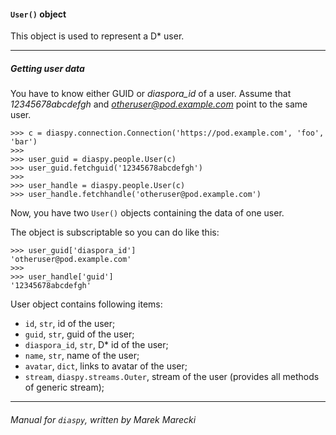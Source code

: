 #### `User()` object

This object is used to represent a D\* user.

----

##### Getting user data

You have to know either GUID or *diaspora_id* of a user. 
Assume that *12345678abcdefgh* and *otheruser@pod.example.com* point to 
the same user.


    >>> c = diaspy.connection.Connection('https://pod.example.com', 'foo', 'bar')
    >>> 
    >>> user_guid = diaspy.people.User(c)
    >>> user_guid.fetchguid('12345678abcdefgh')
    >>> 
    >>> user_handle = diaspy.people.User(c)
    >>> user_handle.fetchhandle('otheruser@pod.example.com')

Now, you have two `User()` objects containing the data of one user.

The object is subscriptable so you can do like this:

    >>> user_guid['diaspora_id']
    'otheruser@pod.example.com'
    >>> 
    >>> user_handle['guid']
    '12345678abcdefgh'


User object contains following items:

* `id`, `str`, id of the user;
* `guid`, `str`, guid of the user;
* `diaspora_id`, `str`, D\* id of the user;
* `name`, `str`, name of the user;
* `avatar`, `dict`, links to avatar of the user;
* `stream`, `diaspy.streams.Outer`, stream of the user (provides all methods of generic stream);


----

###### Manual for `diaspy`, written by Marek Marecki
